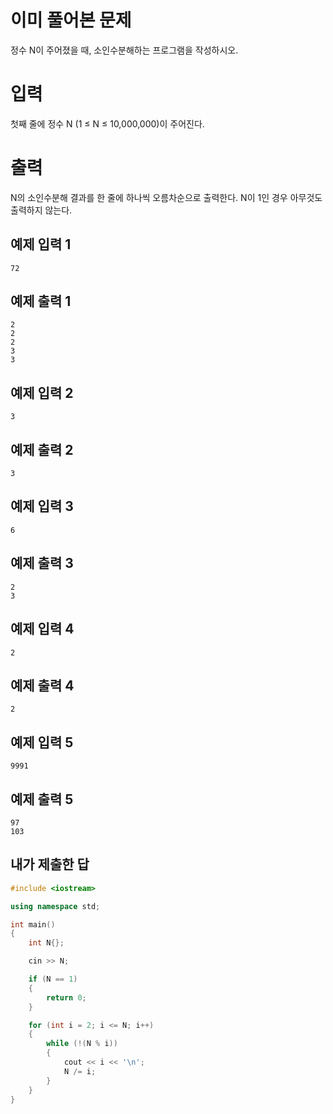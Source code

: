 이미 풀어본 문제
=============
정수 N이 주어졌을 때, 소인수분해하는 프로그램을 작성하시오.

입력
=========
첫째 줄에 정수 N (1 ≤ N ≤ 10,000,000)이 주어진다.

출력
=========
N의 소인수분해 결과를 한 줄에 하나씩 오름차순으로 출력한다. N이 1인 경우 아무것도 출력하지 않는다.

예제 입력 1
--------
```
72
```
예제 출력 1 
------------
```
2
2
2
3
3
```
예제 입력 2 
------------
```
3
```
예제 출력 2 
------------
```
3
```
예제 입력 3 
------------
```
6
```
예제 출력 3 
------------
```
2
3
```
예제 입력 4 
------------
```
2
```
예제 출력 4 
------------
```
2
```
예제 입력 5 
------------
```
9991
```
예제 출력 5 
------------
```
97
103
```

내가 제출한 답
---------
```cpp
#include <iostream>

using namespace std;

int main()
{
	int N{};

	cin >> N;

	if (N == 1)
	{
		return 0;
	}

	for (int i = 2; i <= N; i++)
	{
		while (!(N % i))
		{
			cout << i << '\n';
			N /= i;
		}
	}
}
```

